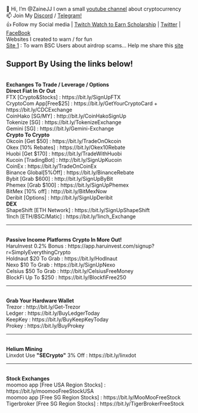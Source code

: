<br> 👋 Hi, I’m @ZaineJJ I own a small <a href="http://bit.ly/Simplyeverythingcrypto" target="_blank">youtube channel</a> about cryptocurrency 
<br> 📫 Join My <a href="https://discord.gg/tuuFQDPcga" target="_blank">Discord</a> / <a href="https://t.me/simplyeverythingNews" target="_blank">Telegram!</a>
<br> 👍 Follow my Social media | <a href="https://www.twitch.tv/SECrypto" target="_blank">Twitch Watch to Earn Scholarship</a> | <a href="https://twitter.com/zainejj" target="_blank">Twitter</a> | <a href="https://www.facebook.com/SimplyEverythingCrypto" target="_blank">FaceBook</a> 
<br> Websites I created to warn / for fun
<br> <a href="https://airdropscams.com" target="_blank">Site 1</a> : To warn BSC Users about airdrop scams... Help me share this <a href="https://airdropscams.com" target="_blank">site</a>
<br>
<h2>Support By Using the links below!</h2>
<br> <b>Exchanges To Trade / Leverage / Options</b>
<br> <b>Direct Fiat In Or Out</b>
<br>FTX [Crypto&Stocks]      : https://bit.ly/SignUpFTX
<br>CryptoCom App[Free$25]   : https://bit.ly/GetYourCryptoCard + https://bit.ly/CDCExchange
<br>CoinHako [SG/MY]         : http://bit.ly/CoinHakoSignUp
<br>Tokenize [SG]            : https://bit.ly/TokenizeExchange
<br>Gemini [SG]              : https://bit.ly/Gemini-Exchange
<br> <b>Crypto To Crypto</b>
<br>Okcoin  [Get $50]        : https://bit.ly/TradeOnOkcoin
<br>Okex  [10% Rebates]      : https://bit.ly/Okex10Rebate
<br>Huobi [Get $170]         : https://bit.ly/TradeWithHuobi
<br>Kucoin [TradingBot]      : http://bit.ly/SignUpKucoin
<br>CoinEx                   : https://bit.ly/TradeOnCoinEx
<br>Binance Global[5%Off]    : https://bit.ly/BinanceRebate
<br>Bybit [Grab $600]        : http://bit.ly/SignUpByBit
<br>Phemex [Grab $100]       : https://bit.ly/SignUpPhemex
<br>BitMex [10% off]         : http://bit.ly/BitMexNow
<br>Deribit [Options]        : http://bit.ly/SignUpDeribit
<br> <b> DEX </b>
<br>ShapeShift [ETH Network] : https://bit.ly/SignUpShapeShift
<br>1Inch [ETH/BSC/Matic]    : https://bit.ly/1inch_Exchange
<hr>
<br><b>Passive Income Platforms Crypto In More Out!</b>
<br>HaruInvest 0.2% Bonus    : https://app.haruinvest.com/signup?r=SimplyEverythingCrypto
<br>Holdnaut $20 To Grab     : https://bit.ly/Hodlnaut
<br>Nexo $10 To Grab         : https://bit.ly/SignUpNexo
<br>Celsius $50 To Grab      : http://bit.ly/CelsiusFreeMoney
<br>BlockFi Up To $250       : https://bit.ly/BlockfiFree250
<hr>
<br><b>Grab Your Hardware Wallet</b>
<br>Trezor : http://bit.ly/Get-Trezor
<br>Ledger : https://bit.ly/BuyLedgerToday
<br>KeepKey : https://bit.ly/BuyKeepKeyToday
<br>Prokey : https://bit.ly/BuyProkey
<hr>
<br> <b>Helium Mining</b>
<br>Linxdot Use <b>"SECrypto"</b> 3% Off : https://bit.ly/linxdot
<hr>
<br> <b> Stock Exchanges </b>
<br> moomoo app [Free USA Region Stocks] : https://bit.ly/moomooFreeStockUSA
<br> moomoo app [Free SG Region Stocks]  : https://bit.ly/MooMooFreeStock
<br> Tigerbroker [Free SG Region Stocks] : https://bit.ly/TigerBrokerFreeStock
